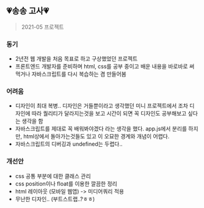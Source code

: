 ## 💗송송 고사💗
> 2021-05 프로젝트

### 동기
- 2년전 웹 개발을 처음 목표로 하고 구상했었던 프로젝트
- 프론트엔드 개발자를 준비하며 html, css를 공부 중이고 배운 내용을 바로바로 써먹거나 자바스크립트를 다시 복습하는 겸 만들어봄

### 어려움
- 디자인이 최대 복병.. 디자인은 거들뿐이라고 생각했던 미니 프로젝트에서 조차 디자인에 따라 퀄리티가 달라지는것을 보고 시간이 되면 꼭 디자인도 공부해보고 싶다는 생각을 함
- 자바스크립트를 제대로 꼭 배워봐야겠다 라는 생각을 했다. app.js에서 분리를 하지만, html상에서 돌아가는것들도 있고 이 오묘한 경계와 개념이 어렵다.
- 자바스크립트의 디버깅과 undefined는 두렵다..

### 개선안
- css 공통 부분에 대한 클래스 관리
- css position이나 float를 이용한 깔끔한 정리
- html 레이아웃 (모바일 웹앱) -> 미디어쿼리 적용
- 무난한 디자인.. (부트스트랩..?ㅎㅎ)